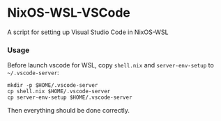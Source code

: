 # NixOS-WSL-VSCode
A script for setting up Visual Studio Code in NixOS-WSL

### Usage

Before launch vscode for WSL, copy `shell.nix` and `server-env-setup` to `~/.vscode-server`:

```
mkdir -p $HOME/.vscode-server
cp shell.nix $HOME/.vscode-server
cp server-env-setup $HOME/.vscode-server
```

Then everything should be done correctly.
